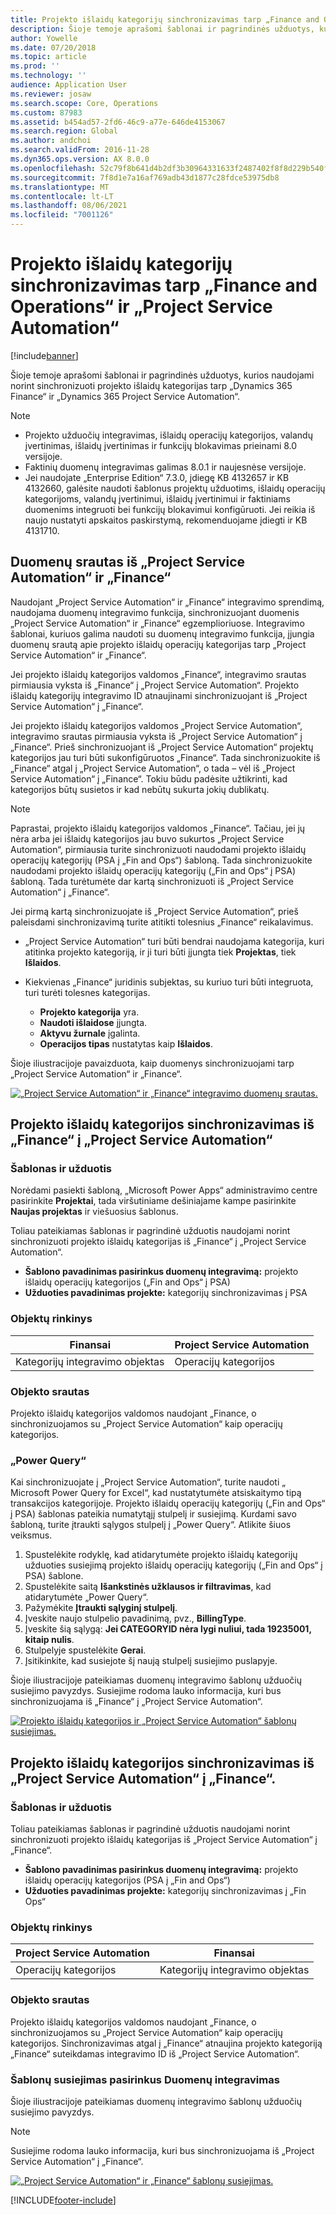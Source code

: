```yaml
---
title: Projekto išlaidų kategorijų sinchronizavimas tarp „Finance and Operations“ ir „Project Service Automation“
description: Šioje temoje aprašomi šablonai ir pagrindinės užduotys, kurios naudojami norint sinchronizuoti projekto išlaidų kategorijas tarp „Microsoft Dynamics 365 Finance“ ir „Dynamics 365 Project Service Automation“.
author: Yowelle
ms.date: 07/20/2018
ms.topic: article
ms.prod: ''
ms.technology: ''
audience: Application User
ms.reviewer: josaw
ms.search.scope: Core, Operations
ms.custom: 87983
ms.assetid: b454ad57-2fd6-46c9-a77e-646de4153067
ms.search.region: Global
ms.author: andchoi
ms.search.validFrom: 2016-11-28
ms.dyn365.ops.version: AX 8.0.0
ms.openlocfilehash: 52c79f8b641d4b2df3b30964331633f2487402f8f8d229b540f9544c0f848557
ms.sourcegitcommit: 7f8d1e7a16af769adb43d1877c28fdce53975db8
ms.translationtype: MT
ms.contentlocale: lt-LT
ms.lasthandoff: 08/06/2021
ms.locfileid: "7001126"
---
```

# <a name="synchronize-project-expense-categories-between-finance-and-operations-and-project-service-automation"></a>Projekto išlaidų kategorijų sinchronizavimas tarp „Finance and Operations“ ir „Project Service Automation“

[!include[banner](../includes/banner.md)]

Šioje temoje aprašomi šablonai ir pagrindinės užduotys, kurios naudojami norint sinchronizuoti projekto išlaidų kategorijas tarp „Dynamics 365 Finance“ ir „Dynamics 365 Project Service Automation“.

> [!NOTE]
> - Projekto užduočių integravimas, išlaidų operacijų kategorijos, valandų įvertinimas, išlaidų įvertinimas ir funkcijų blokavimas prieinami 8.0 versijoje.
> - Faktinių duomenų integravimas galimas 8.0.1 ir naujesnėse versijoje.
> - Jei naudojate „Enterprise Edition“ 7.3.0, įdiegę KB 4132657 ir KB 4132660, galėsite naudoti šablonus projektų užduotims, išlaidų operacijų kategorijoms, valandų įvertinimui, išlaidų įvertinimui ir faktiniams duomenims integruoti bei funkcijų blokavimui konfigūruoti. Jei reikia iš naujo nustatyti apskaitos paskirstymą, rekomenduojame įdiegti ir KB 4131710.

## <a name="data-flow-for-project-service-automation-and-finance"></a>Duomenų srautas iš „Project Service Automation“ ir „Finance“

Naudojant „Project Service Automation“ ir „Finance“ integravimo sprendimą, naudojama duomenų integravimo funkcija, sinchronizuojant duomenis „Project Service Automation“ ir „Finance“ egzemplioriuose. Integravimo šablonai, kuriuos galima naudoti su duomenų integravimo funkcija, įjungia duomenų srautą apie projekto išlaidų operacijų kategorijas tarp „Project Service Automation“ ir „Finance“.

Jei projekto išlaidų kategorijos valdomos „Finance“, integravimo srautas pirmiausia vyksta iš „Finance“ į „Project Service Automation“. Projekto išlaidų kategorijų integravimo ID atnaujinami sinchronizuojant iš „Project Service Automation“ į „Finance“.

Jei projekto išlaidų kategorijos valdomos „Project Service Automation“, integravimo srautas pirmiausia vyksta iš „Project Service Automation“ į „Finance“. Prieš sinchronizuojant iš „Project Service Automation“ projektų kategorijos jau turi būti sukonfigūruotos „Finance“. Tada sinchronizuokite iš „Finance“ atgal į „Project Service Automation“, o tada – vėl iš „Project Service Automation“ į „Finance“. Tokiu būdu padėsite užtikrinti, kad kategorijos būtų susietos ir kad nebūtų sukurta jokių dublikatų.

> [!NOTE]
> Paprastai, projekto išlaidų kategorijos valdomos „Finance“. Tačiau, jei jų nėra arba jei išlaidų kategorijos jau buvo sukurtos „Project Service Automation“, pirmiausia turite sinchronizuoti naudodami projekto išlaidų operacijų kategorijų (PSA į „Fin and Ops“) šabloną. Tada sinchronizuokite naudodami projekto išlaidų operacijų kategorijų („Fin and Ops“ į PSA) šabloną. Tada turėtumėte dar kartą sinchronizuoti iš „Project Service Automation“ į „Finance“.
>
> Jei pirmą kartą sinchronizuojate iš „Project Service Automation“, prieš paleisdami sinchronizavimą turite atitikti tolesnius „Finance“ reikalavimus.
>
> - „Project Service Automation“ turi būti bendrai naudojama kategorija, kuri atitinka projekto kategoriją, ir ji turi būti įjungta tiek **Projektas**, tiek **Išlaidos**.
> - Kiekvienas „Finance“ juridinis subjektas, su kuriuo turi būti integruota, turi turėti tolesnes kategorijas.
>
>     - **Projekto kategorija** yra. 
>     - **Naudoti išlaidose** įjungta.
>     - **Aktyvu žurnale** įgalinta.
>     - **Operacijos tipas** nustatytas kaip **Išlaidos**.

Šioje iliustracijoje pavaizduota, kaip duomenys sinchronizuojami tarp „Project Service Automation“ ir „Finance“.

[![„Project Service Automation“ ir „Finance“ integravimo duomenų srautas.](./media/ProjectExpenseCategoriesFlow.png)](./media/ProjectExpenseCategoriesFlow.png)

## <a name="project-expense-category-synchronization-from-finance-to-project-service-automation"></a>Projekto išlaidų kategorijos sinchronizavimas iš „Finance“ į „Project Service Automation“

### <a name="template-and-task"></a>Šablonas ir užduotis

Norėdami pasiekti šabloną, „Microsoft Power Apps“ administravimo centre pasirinkite **Projektai**, tada viršutiniame dešiniajame kampe pasirinkite **Naujas projektas** ir viešuosius šablonus.

Toliau pateikiamas šablonas ir pagrindinė užduotis naudojami norint sinchronizuoti projekto išlaidų kategorijas iš „Finance“ į „Project Service Automation“.

- **Šablono pavadinimas pasirinkus duomenų integravimą:** projekto išlaidų operacijų kategorijos („Fin and Ops“ į PSA)
- **Užduoties pavadinimas projekte:** kategorijų sinchronizavimas į PSA

### <a name="entity-set"></a>Objektų rinkinys

| Finansai                           | Project Service Automation |
|-----------------------------------|----------------------------|
| Kategorijų integravimo objektas | Operacijų kategorijos     |

### <a name="entity-flow"></a>Objekto srautas

Projekto išlaidų kategorijos valdomos naudojant „Finance, o sinchronizuojamos su „Project Service Automation“ kaip operacijų kategorijos.

### <a name="power-query"></a>„Power Query“

Kai sinchronizuojate į „Project Service Automation“, turite naudoti „ Microsoft Power Query for Excel“, kad nustatytumėte atsiskaitymo tipą transakcijos kategorijoje. Projekto išlaidų operacijų kategorijų („Fin and Ops“ į PSA) šablonas pateikia numatytąjį stulpelį ir susiejimą. Kurdami savo šabloną, turite įtraukti sąlygos stulpelį į „Power Query“. Atlikite šiuos veiksmus.

1. Spustelėkite rodyklę, kad atidarytumėte projekto išlaidų kategorijų užduoties susiejimą projekto išlaidų operacijų kategorijų („Fin and Ops“ į PSA) šablone.
2. Spustelėkite saitą **Išankstinės užklausos ir filtravimas**, kad atidarytumėte „Power Query“.
2. Pažymėkite **Įtraukti sąlyginį stulpelį**.
3. Įveskite naujo stulpelio pavadinimą, pvz., **BillingType**.
4. Įveskite šią sąlygą: **Jei CATEGORYID nėra lygi nuliui, tada 19235001, kitaip nulis**.
5. Stulpelyje spustelėkite **Gerai**.
6. Įsitikinkite, kad susiejote šį naują stulpelį susiejimo puslapyje.

Šioje iliustracijoje pateikiamas duomenų integravimo šablonų užduočių susiejimo pavyzdys. Susiejime rodoma lauko informacija, kuri bus sinchronizuojama iš „Finance“ į „Project Service Automation“.

[![Projekto išlaidų kategorijos ir „Project Service Automation“ šablonų susiejimas.](./media/ProjectExpenseCategoriesToPSAMapping.jpg)](./media/ProjectExpenseCategoriesToPSAMapping.jpg)

## <a name="project-expense-category-synchronization-from-project-service-automation-to-finance"></a>Projekto išlaidų kategorijos sinchronizavimas iš „Project Service Automation“ į „Finance“.

### <a name="template-and-task"></a>Šablonas ir užduotis

Toliau pateikiamas šablonas ir pagrindinė užduotis naudojami norint sinchronizuoti projekto išlaidų kategorijas iš „Project Service Automation“ į „Finance“.

- **Šablono pavadinimas pasirinkus duomenų integravimą:** projekto išlaidų operacijų kategorijos (PSA į „Fin and Ops“)
- **Užduoties pavadinimas projekte:** kategorijų sinchronizavimas į „Fin Ops“

### <a name="entity-set"></a>Objektų rinkinys

| Project Service Automation | Finansai                           |
|----------------------------|-----------------------------------|
| Operacijų kategorijos     | Kategorijų integravimo objektas |

### <a name="entity-flow"></a>Objekto srautas

Projekto išlaidų kategorijos valdomos naudojant „Finance, o sinchronizuojamos su „Project Service Automation“ kaip operacijų kategorijos. Sinchronizavimas atgal į „Finance“ atnaujina projekto kategoriją „Finance“ suteikdamas integravimo ID iš „Project Service Automation“.

### <a name="template-mapping-in-data-integration"></a>Šablonų susiejimas pasirinkus Duomenų integravimas

Šioje iliustracijoje pateikiamas duomenų integravimo šablonų užduočių susiejimo pavyzdys.

> [!NOTE]
> Susiejime rodoma lauko informacija, kuri bus sinchronizuojama iš „Project Service Automation“ į „Finance“.

[![„Project Service Automation“ ir „Finance“ šablonų susiejimas.](./media/ProjectExpenseCategoriesToFinOpsMapping.jpg)](./media/ProjectExpenseCategoriesToFinOpsMapping.jpg)


[!INCLUDE[footer-include](../includes/footer-banner.md)]